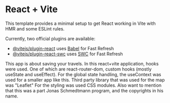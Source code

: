 # React + Vite

This template provides a minimal setup to get React working in Vite with HMR and some ESLint rules.

Currently, two official plugins are available:

- [@vitejs/plugin-react](https://github.com/vitejs/vite-plugin-react/blob/main/packages/plugin-react/README.md) uses [Babel](https://babeljs.io/) for Fast Refresh
- [@vitejs/plugin-react-swc](https://github.com/vitejs/vite-plugin-react-swc) uses [SWC](https://swc.rs/) for Fast Refresh

This app is about saving your travels.
In this react+vite application, hooks were used. One of which are react-router-dom, custom hooks (mostly useState and useEffect).
For the global state handling, the useContext was used for a smaller app like this.
Third party library that was used for the map was "Leaflet"
For the styling was used CSS modules.
Also want to mention that this was a part Jonas Schmedtmann program, and the copyrights in his name.
